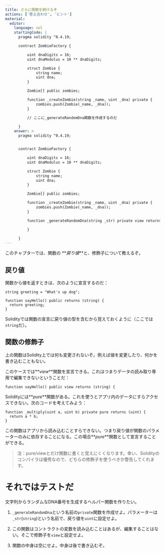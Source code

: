```yaml
---
title: さらに関数を続けるぞ
actions: ['答え合わせ', 'ヒント']
material:
  editor:
    language: sol
    startingCode: |
      pragma solidity ^0.4.19;

      contract ZombieFactory {

          uint dnaDigits = 16;
          uint dnaModulus = 10 ** dnaDigits;

          struct Zombie {
              string name;
              uint dna;
          }

          Zombie[] public zombies;

          function _createZombie(string _name, uint _dna) private {
              zombies.push(Zombie(_name, _dna));
          }

          // ここに_generateRandomDna関数を作成するのだ

      }
    answer: >
      pragma solidity ^0.4.19;


      contract ZombieFactory {

          uint dnaDigits = 16;
          uint dnaModulus = 10 ** dnaDigits;

          struct Zombie {
              string name;
              uint dna;
          }

          Zombie[] public zombies;

          function _createZombie(string _name, uint _dna) private {
              zombies.push(Zombie(_name, _dna));
          } 

          function _generateRandomDna(string _str) private view returns (uint) {

          }

      }
---
```


このチャプターでは、関数の **_戻り値_**と、修飾子について教えるぞ。

## 戻り値

関数から値を返すときは、次のように宣言するのだ：

```
string greeting = "What's up dog";

function sayHello() public returns (string) {
  return greeting;
}
```

Solidityでは関数の宣言に戻り値の型を含むから覚えておくように（ここでは `string`だ）。

## 関数の修飾子

上の関数はSolidity上では何も変更されないぞ。例えば値を変更したり、何かを書き込むこともない。

このケースでは**_view_**関数を宣言できる。これはつまりデータの読み取り専用で編集できないということだ：

```
function sayHello() public view returns (string) {
```

Solidityには**_pure_**関数がある。これを使うとアプリ内のデータにすらアクセスできない。次のコードを考えてみよう：

```
function _multiply(uint a, uint b) private pure returns (uint) {
  return a * b;
}
```

この関数はアプリから読み込むことすらできない。つまり戻り値が関数のパラメーターのみに依存することになる。この場合**_pure_**関数として宣言することができる。


> 注：pure/viewとだけ関数に書くと覚えにくくなります。幸い、Solidityのコンパイラは優秀なので、どちらの修飾子を使うべきか警告してくれます。


# それではテストだ

文字列からランダムなDNA番号を生成するヘルパー関数を作りたい。

1. `_generateRandomDna`という名前の`private`関数を作成せよ。パラメーターは `_str`(`string`)という名前で、戻り値を`uint`に設定せよ。

2. この関数はコントラクトの変数を読み込むことはあるが、編集することはない。そこで修飾子を`view`と設定せよ。

3. 関数の中身は空にせよ。中身は後で書き込むぞ。
